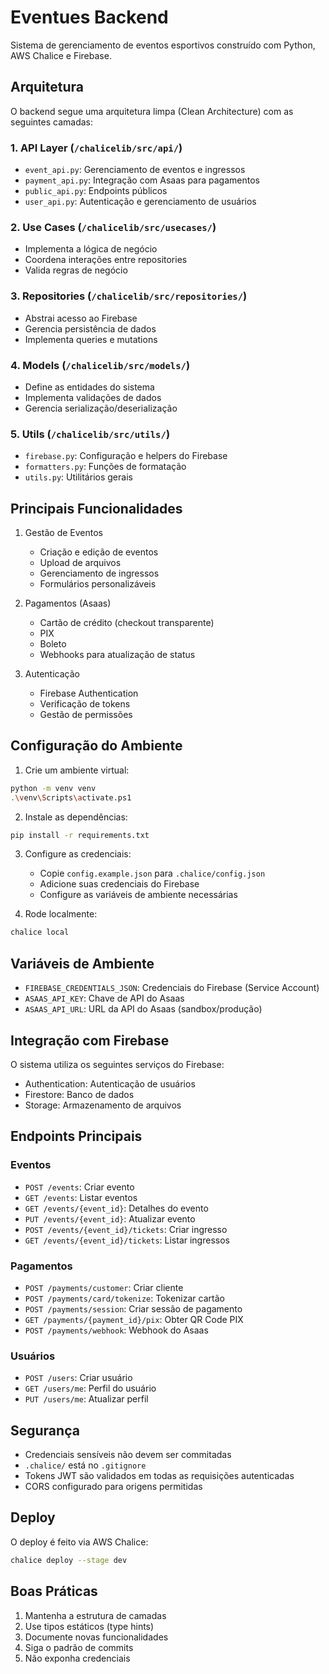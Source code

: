 # Eventues Backend

Sistema de gerenciamento de eventos esportivos construído com Python, AWS Chalice e Firebase.

## Arquitetura

O backend segue uma arquitetura limpa (Clean Architecture) com as seguintes camadas:

### 1. API Layer (`/chalicelib/src/api/`)
- `event_api.py`: Gerenciamento de eventos e ingressos
- `payment_api.py`: Integração com Asaas para pagamentos
- `public_api.py`: Endpoints públicos
- `user_api.py`: Autenticação e gerenciamento de usuários

### 2. Use Cases (`/chalicelib/src/usecases/`)
- Implementa a lógica de negócio
- Coordena interações entre repositories
- Valida regras de negócio

### 3. Repositories (`/chalicelib/src/repositories/`)
- Abstrai acesso ao Firebase
- Gerencia persistência de dados
- Implementa queries e mutations

### 4. Models (`/chalicelib/src/models/`)
- Define as entidades do sistema
- Implementa validações de dados
- Gerencia serialização/deserialização

### 5. Utils (`/chalicelib/src/utils/`)
- `firebase.py`: Configuração e helpers do Firebase
- `formatters.py`: Funções de formatação
- `utils.py`: Utilitários gerais

## Principais Funcionalidades

1. Gestão de Eventos
   - Criação e edição de eventos
   - Upload de arquivos
   - Gerenciamento de ingressos
   - Formulários personalizáveis

2. Pagamentos (Asaas)
   - Cartão de crédito (checkout transparente)
   - PIX
   - Boleto
   - Webhooks para atualização de status

3. Autenticação
   - Firebase Authentication
   - Verificação de tokens
   - Gestão de permissões

## Configuração do Ambiente

1. Crie um ambiente virtual:
```bash
python -m venv venv
.\venv\Scripts\activate.ps1
```

2. Instale as dependências:
```bash
pip install -r requirements.txt
```

3. Configure as credenciais:
   - Copie `config.example.json` para `.chalice/config.json`
   - Adicione suas credenciais do Firebase
   - Configure as variáveis de ambiente necessárias

4. Rode localmente:
```bash
chalice local
```

## Variáveis de Ambiente

- `FIREBASE_CREDENTIALS_JSON`: Credenciais do Firebase (Service Account)
- `ASAAS_API_KEY`: Chave de API do Asaas
- `ASAAS_API_URL`: URL da API do Asaas (sandbox/produção)

## Integração com Firebase

O sistema utiliza os seguintes serviços do Firebase:
- Authentication: Autenticação de usuários
- Firestore: Banco de dados
- Storage: Armazenamento de arquivos

## Endpoints Principais

### Eventos
- `POST /events`: Criar evento
- `GET /events`: Listar eventos
- `GET /events/{event_id}`: Detalhes do evento
- `PUT /events/{event_id}`: Atualizar evento
- `POST /events/{event_id}/tickets`: Criar ingresso
- `GET /events/{event_id}/tickets`: Listar ingressos

### Pagamentos
- `POST /payments/customer`: Criar cliente
- `POST /payments/card/tokenize`: Tokenizar cartão
- `POST /payments/session`: Criar sessão de pagamento
- `GET /payments/{payment_id}/pix`: Obter QR Code PIX
- `POST /payments/webhook`: Webhook do Asaas

### Usuários
- `POST /users`: Criar usuário
- `GET /users/me`: Perfil do usuário
- `PUT /users/me`: Atualizar perfil

## Segurança

- Credenciais sensíveis não devem ser commitadas
- `.chalice/` está no `.gitignore`
- Tokens JWT são validados em todas as requisições autenticadas
- CORS configurado para origens permitidas

## Deploy

O deploy é feito via AWS Chalice:
```bash
chalice deploy --stage dev
```

## Boas Práticas

1. Mantenha a estrutura de camadas
2. Use tipos estáticos (type hints)
3. Documente novas funcionalidades
4. Siga o padrão de commits
5. Não exponha credenciais